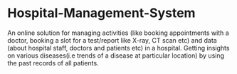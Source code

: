 # Hospital-Management-System
An online solution for managing activities (like booking appointments with a doctor, booking a slot for a test/report like X-ray, CT scan etc) and data (about hospital staff, doctors and patients etc) in a hospital. Getting insights on various diseases(i.e trends of a disease at particular location) by using the past records of all patients.
